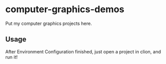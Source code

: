 # computer-graphics-demos

Put my computer graphics projects here.

## Usage
After Environment Configuration finished, just open a project in clion, and run it!
